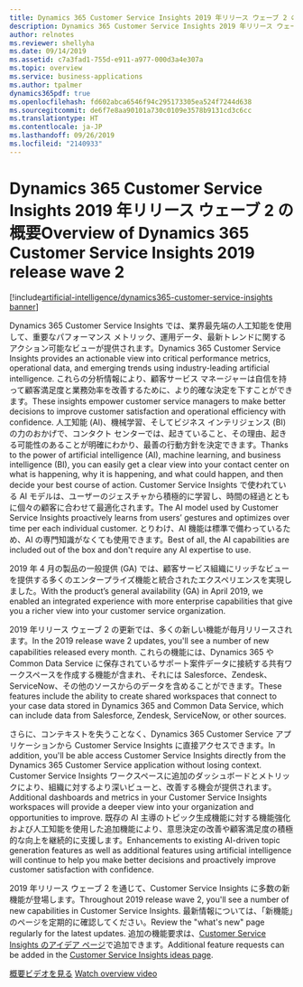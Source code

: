```yaml
---
title: Dynamics 365 Customer Service Insights 2019 年リリース ウェーブ 2 の概要
description: Dynamics 365 Customer Service Insights 2019 年リリース ウェーブ 2 の概要
author: relnotes
ms.reviewer: shellyha
ms.date: 09/14/2019
ms.assetid: c7a3fad1-755d-e911-a977-000d3a4e307a
ms.topic: overview
ms.service: business-applications
ms.author: tpalmer
dynamics365pdf: true
ms.openlocfilehash: fd602abca6546f94c295173305ea524f7244d638
ms.sourcegitcommit: de6f7e8aa90101a730c0109e3578b9131cd3c6cc
ms.translationtype: HT
ms.contentlocale: ja-JP
ms.lasthandoff: 09/26/2019
ms.locfileid: "2140933"
---
```

# <a name="overview-of-dynamics-365-customer-service-insights-2019-release-wave-2"></a><span data-ttu-id="9e31c-103">Dynamics 365 Customer Service Insights 2019 年リリース ウェーブ 2 の概要</span><span class="sxs-lookup"><span data-stu-id="9e31c-103">Overview of Dynamics 365 Customer Service Insights 2019 release wave 2</span></span>
[!include[artificial-intelligence/dynamics365-customer-service-insights banner](../includes/artificial-intelligence/dynamics365-customer-service-insights.md)]

<!--overview start-->
<span data-ttu-id="9e31c-104">Dynamics 365 Customer Service Insights では、業界最先端の人工知能を使用して、重要なパフォーマンス メトリック、運用データ、最新トレンドに関するアクション可能なビューが提供されます。</span><span class="sxs-lookup"><span data-stu-id="9e31c-104">Dynamics 365 Customer Service Insights provides an actionable view into critical performance metrics, operational data, and emerging trends using industry-leading artificial intelligence.</span></span> <span data-ttu-id="9e31c-105">これらの分析情報により、顧客サービス マネージャーは自信を持って顧客満足度と業務効率を改善するために、より的確な決定を下すことができます。</span><span class="sxs-lookup"><span data-stu-id="9e31c-105">These insights empower customer service managers to make better decisions to improve customer satisfaction and operational efficiency with confidence.</span></span> <span data-ttu-id="9e31c-106">人工知能 (AI)、機械学習、そしてビジネス インテリジェンス (BI) の力のおかげで、コンタクト センターでは、起きていること、その理由、起きる可能性のあることが明確にわかり、最善の行動方針を決定できます。</span><span class="sxs-lookup"><span data-stu-id="9e31c-106">Thanks to the power of artificial intelligence (AI), machine learning, and business intelligence (BI), you can easily get a clear view into your contact center on what is happening, why it is happening, and what could happen, and then decide your best course of action.</span></span> <span data-ttu-id="9e31c-107">Customer Service Insights で使われている AI モデルは、ユーザーのジェスチャから積極的に学習し、時間の経過とともに個々の顧客に合わせて最適化されます。</span><span class="sxs-lookup"><span data-stu-id="9e31c-107">The AI model used by Customer Service Insights proactively learns from users’ gestures and optimizes over time per each individual customer.</span></span> <span data-ttu-id="9e31c-108">とりわけ、AI 機能は標準で備わっているため、AI の専門知識がなくても使用できます。</span><span class="sxs-lookup"><span data-stu-id="9e31c-108">Best of all, the AI capabilities are included out of the box and don't require any AI expertise to use.</span></span>   

<span data-ttu-id="9e31c-109">2019 年 4 月の製品の一般提供 (GA) では、顧客サービス組織にリッチなビューを提供する多くのエンタープライズ機能と統合されたエクスペリエンスを実現しました。</span><span class="sxs-lookup"><span data-stu-id="9e31c-109">With the product’s general availability (GA) in April 2019, we enabled an integrated experience with more enterprise capabilities that give you a richer view into your customer service organization.</span></span> 

<span data-ttu-id="9e31c-110">2019 年リリース ウェーブ 2 の更新では、多くの新しい機能が毎月リリースされます。</span><span class="sxs-lookup"><span data-stu-id="9e31c-110">In the 2019 release wave 2 updates, you'll see a number of new capabilities released every month.</span></span> <span data-ttu-id="9e31c-111">これらの機能には、Dynamics 365 や Common Data Service に保存されているサポート案件データに接続する共有ワークスペースを作成する機能が含まれ、それには Salesforce、Zendesk、ServiceNow、その他のソースからのデータを含めることができます。</span><span class="sxs-lookup"><span data-stu-id="9e31c-111">These features include the ability to create shared workspaces that connect to your case data stored in Dynamics 365 and Common Data Service, which can include data from Salesforce, Zendesk, ServiceNow, or other sources.</span></span> 

<span data-ttu-id="9e31c-112">さらに、コンテキストを失うことなく、Dynamics 365 Customer Service アプリケーションから Customer Service Insights に直接アクセスできます。</span><span class="sxs-lookup"><span data-stu-id="9e31c-112">In addition, you'll be able access Customer Service Insights directly from the Dynamics 365 Customer Service application without losing context.</span></span> <span data-ttu-id="9e31c-113">Customer Service Insights ワークスペースに追加のダッシュボードとメトリックにより、組織に対するより深いビューと、改善する機会が提供されます。</span><span class="sxs-lookup"><span data-stu-id="9e31c-113">Additional dashboards and metrics in your Customer Service Insights workspaces will provide a deeper view into your organization and opportunities to improve.</span></span> <span data-ttu-id="9e31c-114">既存の AI 主導のトピック生成機能に対する機能強化および人工知能を使用した追加機能により、意思決定の改善や顧客満足度の積極的な向上を継続的に支援します。</span><span class="sxs-lookup"><span data-stu-id="9e31c-114">Enhancements to existing AI-driven topic generation features as well as additional features using artificial intelligence will continue to help you make better decisions and proactively improve customer satisfaction with confidence.</span></span>

<span data-ttu-id="9e31c-115">2019 年リリース ウェーブ 2 を通じて、Customer Service Insights に多数の新機能が登場します。</span><span class="sxs-lookup"><span data-stu-id="9e31c-115">Throughout 2019 release wave 2, you'll see a number of new capabilities in Customer Service Insights.</span></span> <span data-ttu-id="9e31c-116">最新情報については、「新機能」のページを定期的に確認してください。</span><span class="sxs-lookup"><span data-stu-id="9e31c-116">Review the "what's new" page regularly for the latest updates.</span></span> <span data-ttu-id="9e31c-117">追加の機能要求は、[Customer Service Insights のアイデア ページ](https://aka.ms/csiideas)で追加できます。</span><span class="sxs-lookup"><span data-stu-id="9e31c-117">Additional feature requests can be added in the [Customer Service Insights ideas page](https://aka.ms/csiideas).</span></span>

<span data-ttu-id="9e31c-118">[概要ビデオを見る](https://aka.ms/ROGCSI19RW2ROV) 
</span><span class="sxs-lookup"><span data-stu-id="9e31c-118">[Watch overview video](https://aka.ms/ROGCSI19RW2ROV) 
</span></span><!--overview end-->
